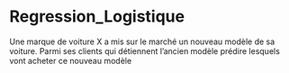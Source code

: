 # Regression_Logistique

Une marque de voiture X a mis sur le marché un nouveau modèle de sa voiture. Parmi ses clients qui détiennent l’ancien modèle prédire lesquels vont acheter ce nouveau modèle

